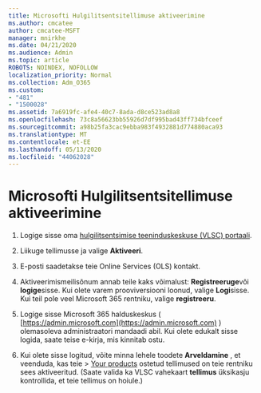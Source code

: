 ```yaml
---
title: Microsofti Hulgilitsentsitellimuse aktiveerimine
ms.author: cmcatee
author: cmcatee-MSFT
manager: mnirkhe
ms.date: 04/21/2020
ms.audience: Admin
ms.topic: article
ROBOTS: NOINDEX, NOFOLLOW
localization_priority: Normal
ms.collection: Adm_O365
ms.custom:
- "481"
- "1500028"
ms.assetid: 7a6919fc-afe4-40c7-8ada-d8ce523ad8a8
ms.openlocfilehash: 73c8a56623bb55926d7df995bad43ff734bfceef
ms.sourcegitcommit: a98b25fa3cac9ebba983f4932881d774880aca93
ms.translationtype: MT
ms.contentlocale: et-EE
ms.lasthandoff: 05/13/2020
ms.locfileid: "44062028"
---
```

# <a name="activating-a-microsoft-volume-license-subscription"></a>Microsofti Hulgilitsentsitellimuse aktiveerimine

1. Logige sisse oma [hulgilitsentsimise teeninduskeskuse (VLSC) portaali](https://go.microsoft.com/fwlink/p/?LinkId=329762).

2. Liikuge tellimusse ja valige **Aktiveeri**.

3. E-posti saadetakse teie Online Services (OLS) kontakt.

4. Aktiveerimismeilisõnum annab teile kaks võimalust: **Registreeruge**või **logige**sisse. Kui olete varem prooviversiooni loonud, valige **Logi**sisse. Kui teil pole veel Microsoft 365 rentniku, valige **registreeru**.

5. Logige sisse Microsoft 365 halduskeskus ( [https://admin.microsoft.com](https://admin.microsoft.com) ) olemasoleva administraatori mandaadi abil. Kui olete edukalt sisse logida, saate teise e-kirja, mis kinnitab ostu.

6. Kui olete sisse logitud, võite minna lehele toodete **Arveldamine** , et veenduda, kas teie \> [Your products](https://go.microsoft.com/fwlink/p/?linkid=842054) ostetud tellimused on teie rentniku sees aktiveeritud. (Saate valida ka VLSC vahekaart **tellimus** üksikasju kontrollida, et teie tellimus on hoiule.)
